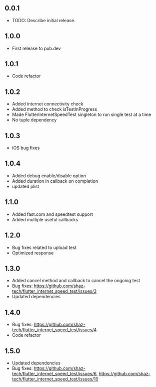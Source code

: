 ## 0.0.1

* TODO: Describe initial release.

## 1.0.0

* First release to pub.dev

## 1.0.1

* Code refactor

## 1.0.2

* Added internet connectivity check
* Added method to check isTestInProgress
* Made FlutterInternetSpeedTest singleton to run single test at a time
* No tuple dependency

## 1.0.3

* iOS bug fixes

## 1.0.4

* Added debug enable/disable option
* Added duration in callback on completion
* updated plist

## 1.1.0

* Added fast.com and speedtest support
* Added multiple useful callbacks

## 1.2.0

* Bug fixes related to upload test
* Optimized response

## 1.3.0

* Added cancel method and callback to cancel the ongoing test
* Bug fixes: https://github.com/shaz-tech/flutter_internet_speed_test/issues/3
* Updated dependencies

## 1.4.0

* Bug fixes: https://github.com/shaz-tech/flutter_internet_speed_test/issues/4
* Code refactor

## 1.5.0

* Updated dependencies
* Bug fixes: https://github.com/shaz-tech/flutter_internet_speed_test/issues/6, https://github.com/shaz-tech/flutter_internet_speed_test/issues/10